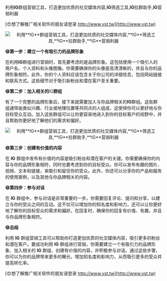 利用**IG**群组营销工具，打造更加优质的社交媒体内容,**IG**筛选工具,**IG**拉群助手,**IG**营销利器

[😍想了解推广相关软件的朋友请登录 http://www.vst.tw](http://www.vst.tw)

 <center><img src="https://vst.tw/MP4/tuiguang/png/4.png" alt="利用**IG**群组营销工具，打造更加优质的社交媒体内容,**IG**筛选工具,**IG**拉群助手,**IG**营销利器"></center>

**😄第一步：建立一个有吸引力的品牌形象**

在利用**IG**群组进行营销时，首先要考虑的是品牌形象。这包括使用一个吸引人的用户名、个人资料和头像图像。你需要确保你的头像是高清清晰的，并且与你的品牌形象相符。此外，你的个人资料应该包含关于你公司的详细信息，包括网站链接和联系方式。这些细节对于吸引新粉丝和潜在客户至关重要。

**😄第二步：加入相关的**IG**群组**

有了一个完整的品牌形象后，接下来就需要加入与你品牌相关的**IG**群组。这些群组通常由类似兴趣、行业或地理位置等共同点的人组成，这使得你可以更好地与你目标受众互动。加入这些群组可以让你更容易地进入到你的目标客户的视野中，并且帮助你更好地了解他们的需求和偏好。

 <center><img src="https://vst.tw/MP4/tuiguang/png/0.png" alt="利用**IG**群组营销工具，打造更加优质的社交媒体内容,**IG**筛选工具,**IG**拉群助手,**IG**营销利器"></center>

**😄第三步：创建有价值的内容**

在 **IG** 群组中发布有价值的内容是吸引粉丝和潜在客户的关键。你需要确保你的内容与你的品牌形象相符，同时也要考虑到你的目标受众。你可以发布有趣的图片、视频、文本和链接，来吸引和留住你的受众。此外，你还可以分享你的产品和服务的使用案例，以及其他与你品牌相关的内容。

**😄第四步：参与对话**

在 **IG** 群组中，参与对话是非常重要的一步。你需要回复评论、提问和分享，以建立与你的受众之间的互动。这不仅可以增加你的知名度和影响力，还可以让你更好地了解你的目标受众的需求和偏好。在回复时，确保你的回复有价值、有趣，并且与你品牌形象相符。

**😄总结**

利用 **IG** 群组营销工具可以帮助你打造更加优质的社交媒体内容，吸引更多的粉丝和潜在客户。要成功利用 **IG** 群组进行营销，你需要建立一个有吸引力的品牌形象、加入相关的 **IG** 群组、创建有价值的内容，并积极参与对话。通过这些步骤，你可以为你的品牌带来更多的曝光，增加知名度和影响力，从而吸引更多的受众并提高转化率。

[😍想了解推广相关软件的朋友请登录 http://www.vst.tw](http://www.vst.tw)



